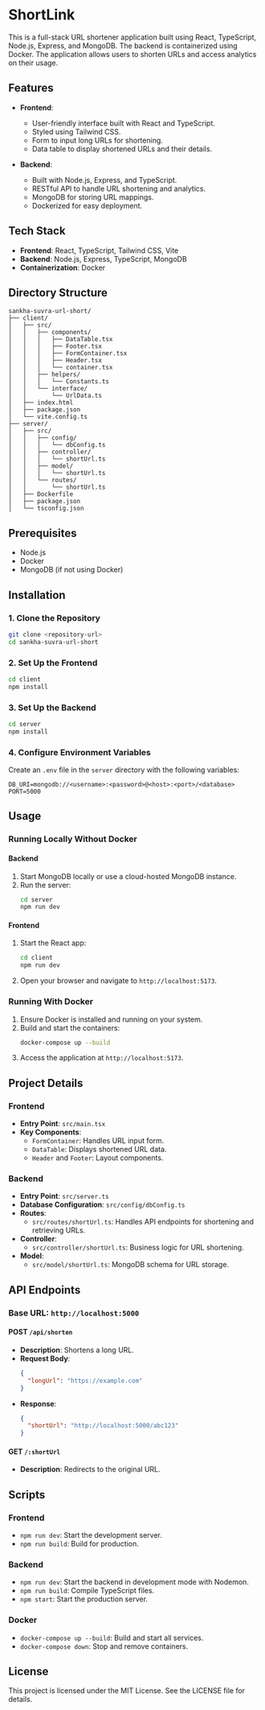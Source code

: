 # ShortLink

This is a full-stack URL shortener application built using React, TypeScript, Node.js, Express, and MongoDB. The backend is containerized using Docker. The application allows users to shorten URLs and access analytics on their usage.

## Features
- **Frontend**:
  - User-friendly interface built with React and TypeScript.
  - Styled using Tailwind CSS.
  - Form to input long URLs for shortening.
  - Data table to display shortened URLs and their details.

- **Backend**:
  - Built with Node.js, Express, and TypeScript.
  - RESTful API to handle URL shortening and analytics.
  - MongoDB for storing URL mappings.
  - Dockerized for easy deployment.

## Tech Stack
- **Frontend**: React, TypeScript, Tailwind CSS, Vite
- **Backend**: Node.js, Express, TypeScript, MongoDB
- **Containerization**: Docker

## Directory Structure

```
sankha-suvra-url-short/
├── client/
│   ├── src/
│   │   ├── components/
│   │   │   ├── DataTable.tsx
│   │   │   ├── Footer.tsx
│   │   │   ├── FormContainer.tsx
│   │   │   ├── Header.tsx
│   │   │   └── container.tsx
│   │   ├── helpers/
│   │   │   └── Constants.ts
│   │   └── interface/
│   │       └── UrlData.ts
│   ├── index.html
│   ├── package.json
│   └── vite.config.ts
├── server/
│   ├── src/
│   │   ├── config/
│   │   │   └── dbConfig.ts
│   │   ├── controller/
│   │   │   └── shortUrl.ts
│   │   ├── model/
│   │   │   └── shortUrl.ts
│   │   └── routes/
│   │       └── shortUrl.ts
│   ├── Dockerfile
│   ├── package.json
│   └── tsconfig.json
```

## Prerequisites
- Node.js
- Docker
- MongoDB (if not using Docker)

## Installation

### 1. Clone the Repository
```bash
git clone <repository-url>
cd sankha-suvra-url-short
```

### 2. Set Up the Frontend
```bash
cd client
npm install
```

### 3. Set Up the Backend
```bash
cd server
npm install
```

### 4. Configure Environment Variables
Create an `.env` file in the `server` directory with the following variables:
```
DB_URI=mongodb://<username>:<password>@<host>:<port>/<database>
PORT=5000
```

## Usage

### Running Locally Without Docker

#### Backend
1. Start MongoDB locally or use a cloud-hosted MongoDB instance.
2. Run the server:
   ```bash
   cd server
   npm run dev
   ```

#### Frontend
1. Start the React app:
   ```bash
   cd client
   npm run dev
   ```
2. Open your browser and navigate to `http://localhost:5173`.

### Running With Docker
1. Ensure Docker is installed and running on your system.
2. Build and start the containers:
   ```bash
   docker-compose up --build
   ```
3. Access the application at `http://localhost:5173`.

## Project Details

### Frontend
- **Entry Point**: `src/main.tsx`
- **Key Components**:
  - `FormContainer`: Handles URL input form.
  - `DataTable`: Displays shortened URL data.
  - `Header` and `Footer`: Layout components.

### Backend
- **Entry Point**: `src/server.ts`
- **Database Configuration**: `src/config/dbConfig.ts`
- **Routes**:
  - `src/routes/shortUrl.ts`: Handles API endpoints for shortening and retrieving URLs.
- **Controller**:
  - `src/controller/shortUrl.ts`: Business logic for URL shortening.
- **Model**:
  - `src/model/shortUrl.ts`: MongoDB schema for URL storage.

## API Endpoints
### Base URL: `http://localhost:5000`

#### POST `/api/shorten`
- **Description**: Shortens a long URL.
- **Request Body**:
  ```json
  {
    "longUrl": "https://example.com"
  }
  ```
- **Response**:
  ```json
  {
    "shortUrl": "http://localhost:5000/abc123"
  }
  ```

#### GET `/:shortUrl`
- **Description**: Redirects to the original URL.

## Scripts

### Frontend
- `npm run dev`: Start the development server.
- `npm run build`: Build for production.

### Backend
- `npm run dev`: Start the backend in development mode with Nodemon.
- `npm run build`: Compile TypeScript files.
- `npm start`: Start the production server.

### Docker
- `docker-compose up --build`: Build and start all services.
- `docker-compose down`: Stop and remove containers.

## License
This project is licensed under the MIT License. See the LICENSE file for details.



